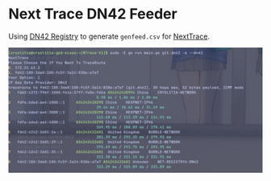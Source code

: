 # Next Trace DN42 Feeder

Using [DN42 Registry](https://git.dn42.dev/dn42/registry) to generate `genfeed.csv` for [NextTrace](https://github.com/nxtrace/NTrace-core).

![alt text](image.png)

